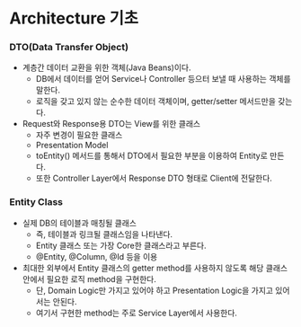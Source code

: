 
# Architecture 기초

### DTO(Data Transfer Object)

- 계층간 데이터 교환을 위한 객체(Java Beans)이다.
    - DB에서 데이터를 얻어 Service나 Controller 등으터 보낼 때 사용하는 객체를 말한다.
    - 로직을 갖고 있지 않는 순수한 데이터 객체이며, getter/setter 메서드만을 갖는다.
- Request와 Response용 DTO는 View를 위한 클래스
    - 자주 변경이 필요한 클래스
    - Presentation Model
    - toEntity() 메서드를 통해서 DTO에서 필요한 부분을 이용하여 Entity로 만든다.
    - 또한 Controller Layer에서 Response DTO 형태로 Client에 전달한다.

### Entity Class

- 실제 DB의 테이블과 매칭될 클래스
    - 즉, 테이블과 링크될 클래스임을 나타낸다.
    - Entity 클래스 또는 가장 Core한 클래스라고 부른다.
    - @Entity, @Column, @Id 등을 이용
- 최대한 외부에서 Entity 클래스의 getter method를 사용하지 않도록 해당 클래스 안에서 필요한 로직 method을 구현한다.
    - 단, Domain Logic만 가지고 있어야 하고 Presentation Logic을 가지고 있어서는 안된다.
    - 여기서 구현한 method는 주로 Service Layer에서 사용한다.